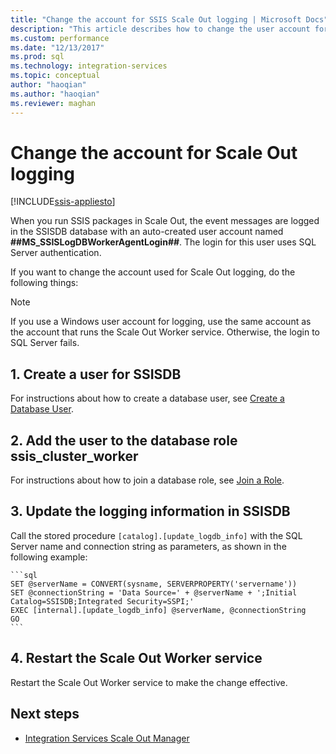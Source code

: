 ```yaml
---
title: "Change the account for SSIS Scale Out logging | Microsoft Docs"
description: "This article describes how to change the user account for SSIS Scale Out logging"
ms.custom: performance
ms.date: "12/13/2017"
ms.prod: sql
ms.technology: integration-services
ms.topic: conceptual
author: "haoqian"
ms.author: "haoqian"
ms.reviewer: maghan
---
```

# Change the account for Scale Out logging

[!INCLUDE[ssis-appliesto](../../includes/ssis-appliesto-ssvrpluslinux-asdb-asdw-xxx.md)]


When you run SSIS packages in Scale Out, the event messages are logged in the SSISDB database with an auto-created user account named **##MS_SSISLogDBWorkerAgentLogin##**. The login for this user uses SQL Server authentication.

If you want to change the account used for Scale Out logging, do the following things:

> [!NOTE]
> If you use a Windows user account for logging, use the same account as the account that runs the Scale Out Worker service. Otherwise, the login to SQL Server fails.

## 1. Create a user for SSISDB
For instructions about how to create a database user, see [Create a Database User](../../relational-databases/security/authentication-access/create-a-database-user.md).

## 2. Add the user to the database role ssis_cluster_worker

For instructions about how to join a database role, see [Join a Role](../../relational-databases/security/authentication-access/join-a-role.md).

## 3. Update the logging information in SSISDB
Call the stored procedure `[catalog].[update_logdb_info]` with the SQL Server name and connection string as parameters, as shown in the following example:

    ```sql
    SET @serverName = CONVERT(sysname, SERVERPROPERTY('servername'))
    SET @connectionString = 'Data Source=' + @serverName + ';Initial Catalog=SSISDB;Integrated Security=SSPI;'
    EXEC [internal].[update_logdb_info] @serverName, @connectionString
    GO
    ```

## 4. Restart the Scale Out Worker service
Restart the Scale Out Worker service to make the change effective.

## Next steps
-   [Integration Services Scale Out Manager](integration-services-ssis-scale-out-manager.md)
